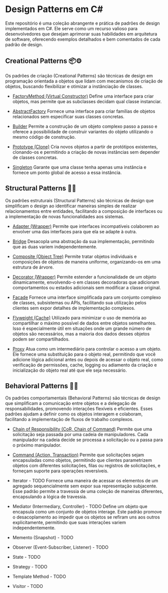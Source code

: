 # Design Patterns em C#
Este repositório é uma coleção abrangente e prática de padrões de design implementados em C#. Ele serve como um recurso valioso para desenvolvedores que desejam aprimorar suas habilidades em arquitetura de software, oferecendo exemplos detalhados e bem comentados de cada padrão de design.

## Creational Patterns 📦⚙️
Os padrões de criação (Creational Patterns) são técnicas de design em programação orientada a objetos que lidam com mecanismos de criação de objetos, buscando flexibilizar e otimizar a instânciação de classes.

- [FactoryMethod (Virtual Constructor)](CreationalPatterns/FactoryMethod)
Define uma interface para criar objetos, mas permite que as subclasses decidam qual classe instanciar.

- [AbstractFactory](CreationalPatterns/AbstractFactory)
Fornece uma interface para criar famílias de objetos relacionados sem especificar suas classes concretas.

- [Builder](CreationalPatterns/Builder)
Permite a construção de um objeto complexo passo a passo e oferece a possibilidade de construir variantes do objeto utilizando o mesmo código de construção.

- [Prototype (Clone)](CreationalPatterns/Prototype)
Cria novos objetos a partir de protótipos existentes, clonando-os e permitindo a criação de novas instâncias sem depender de classes concretas.

- [Singleton](CreationalPatterns/Singleton)
Garante que uma classe tenha apenas uma instância e fornece um ponto global de acesso a essa instância.

## Structural Patterns 🧱🔗
Os padrões estruturais (Structural Patterns) são técnicas de design que simplificam o design ao identificar maneiras simples de realizar relacionamentos entre entidades, facilitando a composição de interfaces ou a implementação de novas funcionalidades aos sistemas.

- [Adapter (Wrapper)](StructuralPatterns/Adapter)
Permite que interfaces incompatíveis colaborem ao envolver uma das interfaces para que ela se adapte à outra.

- [Bridge](StructuralPatterns/Bridge)
Desacopla uma abstração da sua implementação, permitindo que as duas variem independentemente.

- [Composite (Object Tree)](StructuralPatterns/Composite)
Permite tratar objetos individuais e composições de objetos de maneira uniforme, organizando-os em uma estrutura de árvore.

- [Decorator (Wrapper)](StructuralPatterns/Decorator)
Permite estender a funcionalidade de um objeto dinamicamente, envolvendo-o em classes decoradoras que adicionam comportamentos ou estados adicionais sem modificar a classe original.

- [Facade](StructuralPatterns/Facade)
Fornece uma interface simplificada para um conjunto complexo de classes, subsistemas ou APIs, facilitando sua utilização pelos clientes sem expor detalhes de implementação complexos.

- [Flyweight (Cache)](StructuralPatterns/Flyweight)
Utilizado para minimizar o uso de memória ao compartilhar o máximo possível de dados entre objetos semelhantes. Isso é especialmente útil em situações onde um grande número de objetos são necessários, mas a maioria dos dados desses objetos podem ser compartilhados.
 
- [Proxy](StructuralPatterns/Proxy)
Atua como um intermediário para controlar o acesso a um objeto. Ele fornece uma substituição para o objeto real, permitindo que você adicione lógica adicional antes ou depois de acessar o objeto real, como verificação de permissões, cache, logging ou adiamento da criação e inicialização do objeto real até que ele seja necessário.

## Behavioral Patterns 🧠🔄
Os padrões comportamentais (Behavioral Patterns) são técnicas de design que simplificam a comunicação entre objetos e a delegação de responsabilidades, promovendo interações flexíveis e eficientes. Esses padrões ajudam a definir como os objetos interagem e colaboram, facilitando a implementação de fluxos de trabalho complexos.

- [Chain of Responsibility (CoR, Chain of Command)](BehavioralPatterns/ChainOfResponsibility)
Permite que uma solicitação seja passada por uma cadeia de manipuladores. Cada manipulador na cadeia decide se processa a solicitação ou a passa para o próximo manipulador.

- [Command (Action, Transaction)](BehavioralPatterns/Command)
Permite que solicitações sejam encapsuladas como objetos, permitindo que clientes parametrizem objetos com diferentes solicitações, filas ou registros de solicitações, e forneçam suporte para operações reversíveis.

- Iterator - TODO
Fornece uma maneira de acessar os elementos de um agregado sequencialmente sem expor sua representação subjacente. Esse padrão permite a travessia de uma coleção de maneiras diferentes, encapsulando a lógica de travessia.

- Mediator (Intermediary, Controller) - TODO
Define um objeto que encapsula como um conjunto de objetos interage. Este padrão promove o desacoplamento ao impedir que os objetos se refiram uns aos outros explicitamente, permitindo que suas interações variem independentemente.

- Memento (Snapshot) - TODO

- Observer (Event-Subscriber, Listener) - TODO

- State - TODO

- Strategy - TODO

- Template Method - TODO

- Visitor - TODO
